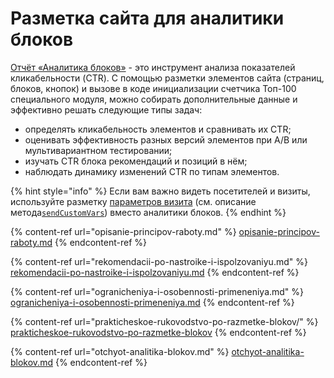 # Разметка сайта для аналитики блоков

[Отчёт «Аналитика блоков»](otchyot-analitika-blokov.md) - это инструмент анализа показателей кликабельности (CTR). С помощью разметки элементов сайта (страниц, блоков, кнопок) и вызове в коде инициализации счетчика Топ-100 специального модуля, можно собирать дополнительные данные и эффективно решать следующие типы задач:

* определять кликабельность элементов и сравнивать их CTR;
* оценивать эффективность разных версий элементов при A/B или мультивариантном тестировании;
* изучать CTR блока рекомендаций и позиций в нём;
* наблюдать динамику изменений CTR по типам элементов.

{% hint style="info" %}
Если вам важно видеть посетителей и визиты, используйте разметку [параметров визита](../razmetka-celevykh-deistvii/peredacha-parametrov-vizita.md) (см. описание метода[`sendCustomVars`](../donastroika-schetchika/metody-po-rabote-so-schetchikom.md)) вместо аналитики блоков.
{% endhint %}

{% content-ref url="opisanie-principov-raboty.md" %}
[opisanie-principov-raboty.md](opisanie-principov-raboty.md)
{% endcontent-ref %}

{% content-ref url="rekomendacii-po-nastroike-i-ispolzovaniyu.md" %}
[rekomendacii-po-nastroike-i-ispolzovaniyu.md](rekomendacii-po-nastroike-i-ispolzovaniyu.md)
{% endcontent-ref %}

{% content-ref url="ogranicheniya-i-osobennosti-primeneniya.md" %}
[ogranicheniya-i-osobennosti-primeneniya.md](ogranicheniya-i-osobennosti-primeneniya.md)
{% endcontent-ref %}

{% content-ref url="prakticheskoe-rukovodstvo-po-razmetke-blokov/" %}
[prakticheskoe-rukovodstvo-po-razmetke-blokov](prakticheskoe-rukovodstvo-po-razmetke-blokov/)
{% endcontent-ref %}

{% content-ref url="otchyot-analitika-blokov.md" %}
[otchyot-analitika-blokov.md](otchyot-analitika-blokov.md)
{% endcontent-ref %}
